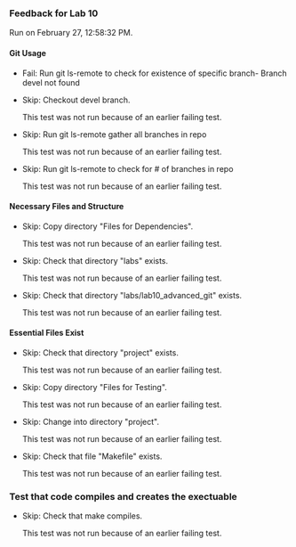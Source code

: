 ### Feedback for Lab 10

Run on February 27, 12:58:32 PM.


#### Git Usage

+ Fail: Run git ls-remote to check for existence of specific branch- Branch devel not found

+ Skip: Checkout devel branch.

  This test was not run because of an earlier failing test.

+ Skip: Run git ls-remote gather all branches in repo

  This test was not run because of an earlier failing test.

+ Skip: Run git ls-remote to check for # of branches in repo

  This test was not run because of an earlier failing test.


#### Necessary Files and Structure

+ Skip: Copy directory "Files for Dependencies".

  This test was not run because of an earlier failing test.

+ Skip: Check that directory "labs" exists.

  This test was not run because of an earlier failing test.

+ Skip: Check that directory "labs/lab10_advanced_git" exists.

  This test was not run because of an earlier failing test.


#### Essential Files Exist

+ Skip: Check that directory "project" exists.

  This test was not run because of an earlier failing test.

+ Skip: Copy directory "Files for Testing".

  This test was not run because of an earlier failing test.

+ Skip: Change into directory "project".

  This test was not run because of an earlier failing test.

+ Skip: Check that file "Makefile" exists.

  This test was not run because of an earlier failing test.


### Test that code compiles and creates the exectuable

+ Skip: Check that make compiles.

  This test was not run because of an earlier failing test.

